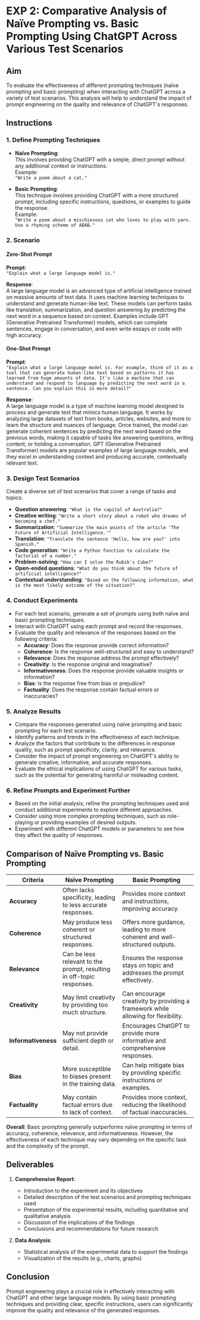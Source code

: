 # EXP 2: Comparative Analysis of Naïve Prompting vs. Basic Prompting Using ChatGPT Across Various Test Scenarios

## Aim

To evaluate the effectiveness of different prompting techniques (naïve prompting and basic prompting) when interacting with ChatGPT across a variety of test scenarios. This analysis will help to understand the impact of prompt engineering on the quality and relevance of ChatGPT's responses.

## Instructions

### 1. Define Prompting Techniques

- **Naïve Prompting**:  
  This involves providing ChatGPT with a simple, direct prompt without any additional context or instructions.  
  Example:  
  `"Write a poem about a cat."`

- **Basic Prompting**:  
  This technique involves providing ChatGPT with a more structured prompt, including specific instructions, questions, or examples to guide the response.  
  Example:  
  `"Write a poem about a mischievous cat who loves to play with yarn. Use a rhyming scheme of ABAB."`

### 2. Scenario

#### Zero-Shot Prompt
**Prompt**:  
`"Explain what a large language model is."`

**Response**:  
A large language model is an advanced type of artificial intelligence trained on massive amounts of text data. It uses machine learning techniques to understand and generate human-like text. These models can perform tasks like translation, summarization, and question answering by predicting the next word in a sequence based on context. Examples include GPT (Generative Pretrained Transformer) models, which can complete sentences, engage in conversation, and even write essays or code with high accuracy.

#### One-Shot Prompt
**Prompt**:  
`"Explain what a large language model is. For example, think of it as a tool that can generate human-like text based on patterns it has learned from huge amounts of data. It's like a machine that can understand and respond to language by predicting the next word in a sentence. Can you explain this in more detail?"`

**Response**:  
A large language model is a type of machine learning model designed to process and generate text that mimics human language. It works by analyzing large datasets of text from books, articles, websites, and more to learn the structure and nuances of language. Once trained, the model can generate coherent sentences by predicting the next word based on the previous words, making it capable of tasks like answering questions, writing content, or holding a conversation. GPT (Generative Pretrained Transformer) models are popular examples of large language models, and they excel in understanding context and producing accurate, contextually relevant text.

### 3. Design Test Scenarios

Create a diverse set of test scenarios that cover a range of tasks and topics:
- **Question answering**: `"What is the capital of Australia?"`
- **Creative writing**: `"Write a short story about a robot who dreams of becoming a chef."`
- **Summarization**: `"Summarize the main points of the article 'The Future of Artificial Intelligence.'"`  
- **Translation**: `"Translate the sentence 'Hello, how are you?' into Spanish."`  
- **Code generation**: `"Write a Python function to calculate the factorial of a number."`  
- **Problem-solving**: `"How can I solve the Rubik's Cube?"`  
- **Open-ended questions**: `"What do you think about the future of artificial intelligence?"`  
- **Contextual understanding**: `"Based on the following information, what is the most likely outcome of the situation?"`

### 4. Conduct Experiments

- For each test scenario, generate a set of prompts using both naïve and basic prompting techniques.  
- Interact with ChatGPT using each prompt and record the responses.  
- Evaluate the quality and relevance of the responses based on the following criteria:
  - **Accuracy**: Does the response provide correct information?  
  - **Coherence**: Is the response well-structured and easy to understand?  
  - **Relevance**: Does the response address the prompt effectively?  
  - **Creativity**: Is the response original and imaginative?  
  - **Informativeness**: Does the response provide valuable insights or information?  
  - **Bias**: Is the response free from bias or prejudice?  
  - **Factuality**: Does the response contain factual errors or inaccuracies?

### 5. Analyze Results

- Compare the responses generated using naïve prompting and basic prompting for each test scenario.  
- Identify patterns and trends in the effectiveness of each technique.  
- Analyze the factors that contribute to the differences in response quality, such as prompt specificity, clarity, and relevance.  
- Consider the impact of prompt engineering on ChatGPT's ability to generate creative, informative, and accurate responses.  
- Evaluate the ethical implications of using ChatGPT for various tasks, such as the potential for generating harmful or misleading content.

### 6. Refine Prompts and Experiment Further

- Based on the initial analysis, refine the prompting techniques used and conduct additional experiments to explore different approaches.  
- Consider using more complex prompting techniques, such as role-playing or providing examples of desired outputs.  
- Experiment with different ChatGPT models or parameters to see how they affect the quality of responses.

## Comparison of Naïve Prompting vs. Basic Prompting

| Criteria       | Naïve Prompting                                   | Basic Prompting                                   |
|----------------|---------------------------------------------------|-------------------------------------------------|
| **Accuracy**   | Often lacks specificity, leading to less accurate responses. | Provides more context and instructions, improving accuracy. |
| **Coherence**  | May produce less coherent or structured responses. | Offers more guidance, leading to more coherent and well-structured outputs. |
| **Relevance**  | Can be less relevant to the prompt, resulting in off-topic responses. | Ensures the response stays on topic and addresses the prompt effectively. |
| **Creativity** | May limit creativity by providing too much structure. | Can encourage creativity by providing a framework while allowing for flexibility. |
| **Informativeness** | May not provide sufficient depth or detail. | Encourages ChatGPT to provide more informative and comprehensive responses. |
| **Bias**       | More susceptible to biases present in the training data. | Can help mitigate bias by providing specific instructions or examples. |
| **Factuality** | May contain factual errors due to lack of context. | Provides more context, reducing the likelihood of factual inaccuracies. |

**Overall**: Basic prompting generally outperforms naïve prompting in terms of accuracy, coherence, relevance, and informativeness. However, the effectiveness of each technique may vary depending on the specific task and the complexity of the prompt.

## Deliverables

1. **Comprehensive Report**:
   - Introduction to the experiment and its objectives  
   - Detailed description of the test scenarios and prompting techniques used  
   - Presentation of the experimental results, including quantitative and qualitative analysis  
   - Discussion of the implications of the findings  
   - Conclusions and recommendations for future research  

2. **Data Analysis**:
   - Statistical analysis of the experimental data to support the findings  
   - Visualization of the results (e.g., charts, graphs)  

## Conclusion

Prompt engineering plays a crucial role in effectively interacting with ChatGPT and other large language models. By using basic prompting techniques and providing clear, specific instructions, users can significantly improve the quality and relevance of the generated responses.

